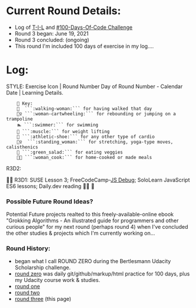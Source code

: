 # Current Round Details:
* Log of [T-I-L]((https://github.com/EO4wellness/T-I-L)) and [#100-Days-Of-Code Challenge](https://github.com/EO4wellness/100-days-of-code/)
* Round 3 began:  June 19, 2021
* Round 3 concluded: (ongoing) 
* This round I'm included 100 days of exercise in my log....

# Log:
STYLE: Exercise Icon | Round Number Day of Round Number - Calendar Date |  Learning Details. 
```
    🔑 Key: 
    🚶‍  ```:walking-woman:``` for having walked that day
    🤸‍♀️ ```:woman-cartwheeling:``` for rebounding or jumping on a trampoline 
    🏊 ```:swimmer:``` for swimming 
    💪 ```:muscle:``` for weight lifting 
    👟 ```:athletic-shoe:``` for any other type of cardio 
    🧍‍♀️  ```:standing_woman:``` for stretching, yoga-type moves, calisthenics
    🥗 ```:green_salad:``` for eating veggies
    👩‍🍳 ```:woman_cook:``` for home-cooked or made meals 
```

R3D2: <br> 

🤸‍♀️ R3D1: SUSE Lesson 3; FreeCodeCamp-[JS Debug](https://github.com/EO4wellness/T-I-L/blob/main/JavaScript/freecodecamp-notes/04_Debugging.md); SoloLearn JavaScript ES6 lessons; Daily.dev reading 👩‍🍳 🥗 <br> 

### Possible Future Round Ideas?
Potential Future projects realted to this freely-available-online ebook "Grokking Algorithms - An illustrated guide for programmers and other curious people" for my next round (perhaps round 4) when I've concluded the other studies & projects which I'm currently working on... 

### Round History: 
* began what I call ROUND ZERO during the Bertlesmann Udacity Scholarship challenge. 
* [round zero](https://github.com/EO4wellness/100-days-of-code/blob/master/History-EO4Wellness/round-0_log.md) was daily git/github/markup/html practice for 100 days, plus my Udacity course work & studies. 
* [round one](https://github.com/EO4wellness/100-days-of-code/blob/master/History-EO4Wellness/round-1_log.md)
* [round two](https://github.com/EO4wellness/100-days-of-code/blob/master/History-EO4Wellness/round-2_log.md)
* [round three](https://github.com/EO4wellness/100-days-of-code/edit/master/History-EO4Wellness/round-3_log.md) (this page) 
